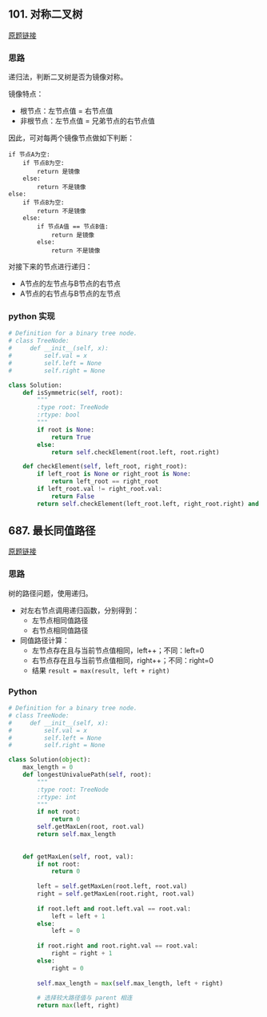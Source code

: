 ## 101. 对称二叉树

[原题链接](https://leetcode-cn.com/problems/symmetric-tree/description/)

### 思路

递归法，判断二叉树是否为镜像对称。

镜像特点：

- 根节点：左节点值 = 右节点值
- 非根节点：左节点值 = 兄弟节点的右节点值

因此，可对每两个镜像节点做如下判断：

```
if 节点A为空:
    if 节点B为空:
        return 是镜像
    else:
        return 不是镜像
else:
    if 节点B为空:
        return 不是镜像
    else:
        if 节点A值 == 节点B值:
            return 是镜像
        else:
            return 不是镜像
```

对接下来的节点进行递归：

- A节点的左节点与B节点的右节点
- A节点的右节点与B节点的左节点

### python 实现

```python
# Definition for a binary tree node.
# class TreeNode:
#     def __init__(self, x):
#         self.val = x
#         self.left = None
#         self.right = None

class Solution:
    def isSymmetric(self, root):
        """
        :type root: TreeNode
        :rtype: bool
        """
        if root is None:
            return True
        else:
            return self.checkElement(root.left, root.right)

    def checkElement(self, left_root, right_root):
        if left_root is None or right_root is None:
            return left_root == right_root
        if left_root.val != right_root.val:
            return False
        return self.checkElement(left_root.left, right_root.right) and self.checkElement(left_root.right, right_root.left)
```

## 687. 最长同值路径

[原题链接](https://leetcode-cn.com/problems/longest-univalue-path/description/)

### 思路

树的路径问题，使用递归。

- 对左右节点调用递归函数，分别得到：
    - 左节点相同值路径
    - 右节点相同值路径
- 同值路径计算：
    - 左节点存在且与当前节点值相同，left++；不同：left=0
    - 右节点存在且与当前节点值相同，right++；不同：right=0
    - 结果 `result = max(result, left + right)`
    
### Python

```python
# Definition for a binary tree node.
# class TreeNode:
#     def __init__(self, x):
#         self.val = x
#         self.left = None
#         self.right = None

class Solution(object):
    max_length = 0
    def longestUnivaluePath(self, root):
        """
        :type root: TreeNode
        :rtype: int
        """
        if not root:
            return 0
        self.getMaxLen(root, root.val)
        return self.max_length
        
    
    def getMaxLen(self, root, val):
        if not root:
            return 0
        
        left = self.getMaxLen(root.left, root.val)
        right = self.getMaxLen(root.right, root.val)
        
        if root.left and root.left.val == root.val:
            left = left + 1
        else:
            left = 0
        
        if root.right and root.right.val == root.val:
            right = right + 1
        else:
            right = 0
            
        self.max_length = max(self.max_length, left + right)
        
        # 选择较大路径值与 parent 相连
        return max(left, right)
```
